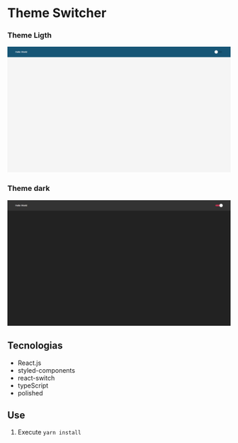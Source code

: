 # Theme Switcher

### Theme Ligth
![](assets/img/ligth.png)

### Theme dark
![](assets/img/dark.png)

## Tecnologias
- React.js
- styled-components
- react-switch
- typeScript
- polished

## Use

1. Execute `yarn install`